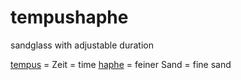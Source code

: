 <!--lint disable list-item-indent-->
<!--lint disable list-item-bullet-indent-->

# tempushaphe
sandglass with adjustable duration

[tempus](https://www.albertmartin.de/latein/?q=tempus) = Zeit = time
[haphe](https://www.albertmartin.de/latein/?q=haphe) = feiner Sand = fine sand
